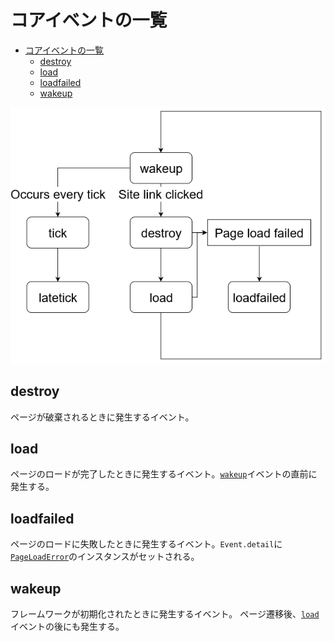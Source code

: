 # コアイベントの一覧

- [コアイベントの一覧](#コアイベントの一覧)
  - [destroy](#destroy)
  - [load](#load)
  - [loadfailed](#loadfailed)
  - [wakeup](#wakeup)

![lifecycle](../../lifecycle.png)

## destroy
ページが破棄されるときに発生するイベント。

## load
ページのロードが完了したときに発生するイベント。[`wakeup`](#wakeup)イベントの直前に発生する。

## loadfailed
ページのロードに失敗したときに発生するイベント。`Event.detail`に[`PageLoadError`](errors.md#pageloaderror)のインスタンスがセットされる。

## wakeup
フレームワークが初期化されたときに発生するイベント。
ページ遷移後、[`load`](#load)イベントの後にも発生する。
